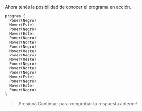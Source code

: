 Ahora tenés la posibilidad de conocer el programa en acción.

```gobstones
program {
  Poner(Negro)
  Mover(Este)
  Poner(Negro)
  Mover(Este)
  Poner(Negro)
  Mover(Norte)
  Poner(Negro)
  Mover(Oeste)
  Poner(Negro)
  Mover(Oeste)
  Poner(Negro)
  Mover(Norte)
  Poner(Negro)
  Mover(Este)
  Poner(Negro)
  Mover(Este)
  Poner(Negro)
}
```

> ¡Presioná Continuar para comprobar tu respuesta anterior!